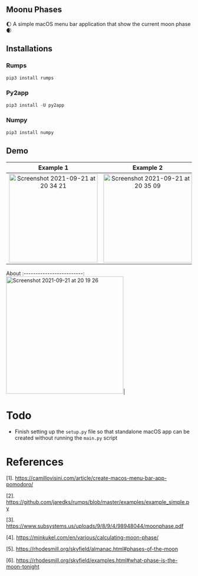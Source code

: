 ## Moonu Phases
🌔 A simple macOS menu bar application that show the current moon phase 🌒

## Installations
### Rumps
```python
pip3 install rumps
```
### Py2app
```python
pip3 install -U py2app
```
### Numpy
```python
pip3 install numpy
```

## Demo
Example 1 |  Example 2 | Example 3 |
:-------------------------:|:-------------------------:|:-------------------------:
<img width="240" alt="Screenshot 2021-09-21 at 20 34 21" src="https://user-images.githubusercontent.com/64978825/134236279-f1f06537-5612-4edf-98e2-54b0c40e09e9.png">|<img width="240" alt="Screenshot 2021-09-21 at 20 35 09" src="https://user-images.githubusercontent.com/64978825/134236284-0b567d07-0822-4a21-8cd8-a2fde1e18fc0.png">|<img width="240" alt="Screenshot 2021-09-21 at 20 35 56" src="https://user-images.githubusercontent.com/64978825/134236445-59c8fc1e-f8d4-4637-bd67-90ab92dbfb2b.png">

About
:-------------------------:
<img width="318" alt="Screenshot 2021-09-21 at 20 19 26" src="https://user-images.githubusercontent.com/64978825/134236435-26f6dea3-5a77-4096-bcde-567e9d0d592b.png">|

# Todo
- Finish setting up the `setup.py` file so that standalone macOS app can be created without running the `main.py` script

# References
[1]. https://camillovisini.com/article/create-macos-menu-bar-app-pomodoro/

[2]. https://github.com/jaredks/rumps/blob/master/examples/example_simple.py

[3]. https://www.subsystems.us/uploads/9/8/9/4/98948044/moonphase.pdf

[4]. https://minkukel.com/en/various/calculating-moon-phase/

[5]. https://rhodesmill.org/skyfield/almanac.html#phases-of-the-moon

[6]. https://rhodesmill.org/skyfield/examples.html#what-phase-is-the-moon-tonight
